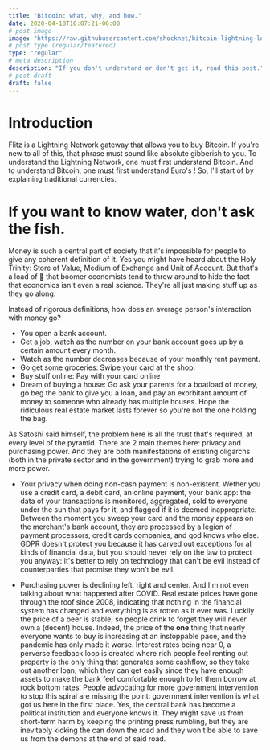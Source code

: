 ```yaml
---
title: "Bitcoin: what, why, and how."
date: 2020-04-18T10:07:21+06:00
# post image
image: "https://raw.githubusercontent.com/shocknet/bitcoin-lightning-logo/master/LOGO-01.png"
# post type (regular/featured)
type: "regular"
# meta description
description: "If you don't understand or don't get it, read this post."
# post draft
draft: false
---
```


# Introduction

Flitz is a Lightning Network gateway that allows you to buy Bitcoin. If you're new to all of this, that phrase must sound like absolute gibberish to you. To understand the Lightning Network, one must first understand Bitcoin. And to understand Bitcoin, one must first understand Euro's !
So, I'll start of by explaining traditional currencies.

# If you want to know water, don't ask the fish.

Money is such a central part of society that it's impossible for people to give any coherent definition of it. Yes you might have heard about the Holy Trinity: Store of Value, Medium of Exchange and Unit of Account. But that's a load of 💩 that boomer economists tend to throw around to hide the fact that economics isn't even a real science. They're all just making stuff up as they go along. 

Instead of rigorous definitions, how does an average person's interaction with money go?

- You open a bank account. 
- Get a job, watch as the number on your bank account goes up by a certain amount every month.
- Watch as the number decreases because of your monthly rent payment.
- Go get some groceries: Swipe your card at the shop.
- Buy stuff online: Pay with your card online
- Dream of buying a house: Go ask your parents for a boatload of money, go beg the bank to give you a loan, and pay an exorbitant amount of money to someone who already has multiple houses. Hope the ridiculous real estate market lasts forever so you're not the one holding the bag.

As Satoshi said himself, the problem here is all the trust that's required, at every level of the pyramid. There are 2 main themes here: privacy and purchasing power. And they are both manifestations of existing oligarchs (both in the private sector and in the government) trying to grab more and more power.

- Your privacy when doing non-cash payment is non-existent. Wether you use a credit card, a debit card, an online payment, your bank app: the data of your transactions is monitored, aggregated, sold to everyone under the sun that pays for it, and flagged if it is deemed inappropriate. Between the moment you sweep your card and the money appears on the merchant's bank account, they are processed by a legion of payment processors, credit cards companies, and god knows who else. GDPR doesn't protect you because it has carved out exceptions for al kinds of financial data, but you should never rely on the law to protect you anyway: it's better to rely on technology that can't be evil instead of counterparties that promise they won't be evil.

- Purchasing power is declining left, right and center. And I'm not even talking about what happened after COVID. Real estate prices have gone through the roof since 2008, indicating that nothing in the financial system has changed and everything is as rotten as it ever was. Luckily the price of a beer is stable, so people drink to forget they will never own a (decent) house. Indeed, the price of the __one__ thing that nearly everyone wants to buy is increasing at an instoppable pace, and the pandemic has only made it worse. Interest rates being near 0, a perverse feedback loop is created where rich people feel renting out property is the only thing that generates some cashflow, so they take out another loan, which they can get easily since they have enough assets to make the bank feel comfortable enough to let them borrow at rock bottom rates. People advocating for more government intervention to stop this spiral are missing the point: government intervention is what got us here in the first place. Yes, the central bank has become a political institution and everyone knows it. They might save us from short-term harm by keeping the printing press rumbling, but they are inevitably kicking the can down the road and they won't be able to save us from the demons at the end of said road.